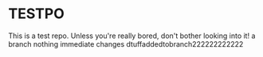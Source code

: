 # TESTPO
This is a test repo. Unless you're really bored, don't bother looking into it! 
a branch nothing 
immediate changes
dtuffaddedtobranch222222222222
